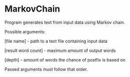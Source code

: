 # MarkovChain
Program generates text from input data using Markov chain.

Possible arguments: 

[file name] - path to a text file containing input data

[result word count] - maximum amount of output words

[depth] - amount of words the chance of postfix is based on

Passed arguments must follow that order.
